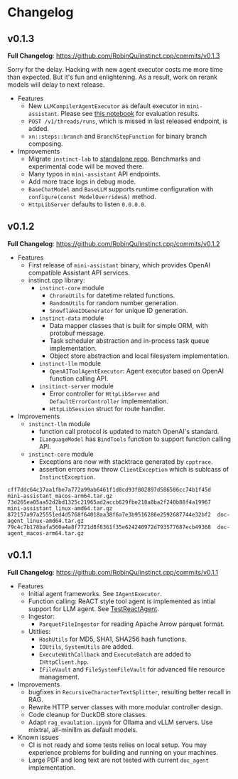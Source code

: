 # Changelog

## v0.1.3

**Full Changelog**: https://github.com/RobinQu/instinct.cpp/commits/v0.1.3

Sorry for the delay. Hacking with new agent executor costs me more time than expected. But it's fun and enlightening. As a result, work on rerank models will delay to next release.

* Features
  * New `LLMCompilerAgentExecutor` as default executor in `mini-assistant`. Please see [this notebook](https://github.com/RobinQu/instinct-notebook) for evaluation results.
  * `POST /v1/threads/runs`, which is missed in last released endpoint, is added.
  * `xn::steps::branch` and `BranchStepFunction` for binary branch composing.
* Improvements
  * Migrate `instinct-lab` to [standalone repo](https://github.com/RobinQu/instinct-notebook/). Benchmarks and experimental code will be moved there.
  * Many typos in `mini-assistant` API endpoints.
  * Add more trace logs in debug mode.
  * `BaseChatModel` and `BaseLLM` supports runtime configuration with `configure(const ModelOverrides&)` method.
  * `HttpLibServer` defaults to listen `0.0.0.0`. 


## v0.1.2

**Full Changelog**: https://github.com/RobinQu/instinct.cpp/commits/v0.1.2


* Features
    * First release of `mini-assistant` binary, which provides OpenAI compatible Assistant API services.
    * instinct.cpp library:
        * `instinct-core` module
            * `ChronoUtils` for datetime related functions.
            * `RandomUtils` for random number generation.
            * `SnowflakeIDGenerator` for unique ID generation.
        * `instinct-data` module
            * Data mapper classes that is built for simple ORM, with protobuf message.
            * Task scheduler abstraction and in-process task queue implementation.
            * Object store abstraction and local filesystem implementation.
        * `instinct-llm` module
            * `OpenAIToolAgentExecutor`: Agent executor based on OpenAI function calling API.
        * `insitinct-server` module
            * Error controller for `HttpLibServer` and `DefaultErrorController` implementation.
            * `HttpLibSession` struct for route handler.
* Improvements
    * `instinct-llm` module
        * function call protocol is updated to match OpenAI's standard.
        * `ILanguageModel` has `BindTools` function to support function calling API.
    * `instinct-core` module
        * Exceptions are now with stacktrace generated by `cpptrace`. 
        * assertion errors now throw `ClientException` which is sublcass of `InstinctException`.


```text
cff7ddc64c37aa1fbe7a772a99ab6461f1d8cd93f802897d586586cc74b1f45d  mini-assistant_macos-arm64.tar.gz
73d265ea05aa52d2bd1325c21965ad2accb629fbe218a8ba2f240b88f4a19967  mini-assistant_linux-amd64.tar.gz
872157a97a25551ed4d5768f64018aa38f6a7e3b9516286e2592687744e32bf2  doc-agent_linux-amd64.tar.gz
79c4c7b178bafa560a4a8f7721d8f8361f35e624240972d793577687ecb49368  doc-agent_macos-arm64.tar.gz
```


## v0.1.1

**Full Changelog**: https://github.com/RobinQu/instinct.cpp/commits/v0.1.1

* Features
  * Initial agent frameworks. See `IAgentExecutor`.
  * Function calling: ReACT style tool agent is implemented as intial support for LLM agent. See [TestReactAgent](https://github.com/RobinQu/instinct.cpp/blob/189224e00077777d0cbafb941f564d233adc8ffd/modules/instinct-agent/test/agent/react/TestReACTAgent.cpp).
  * Ingestor:
    * `ParquetFileIngestor` for reading Apache Arrow parquet format.
  * Utitlies: 
    * `HashUtils` for MD5, SHA1, SHA256 hash functions. 
    * `IOUtils`, `SystemUtils` are added.  
    * `ExecuteWithCallback` and `ExecuteBatch` are added to `IHttpClient.hpp`.
    * `IFileVault` and `FileSystemFileVault` for advanced file resource management.
* Improvements
  * bugfixes in `RecursiveCharacterTextSplitter`, resulting  better recall in RAG.
  * Rewrite HTTP server classes with more modular controller design.
  * Code cleanup for DuckDB store classes.
  * Adapt `rag_evaulation.ipynb` for Ollama and vLLM servers. Use mixtral, all-minillm as default models.
* Known issues
  * CI is not ready and some tests relies on local setup.  You may experience problems for building and running on your machines.
  * Large PDF and long text are not tested with current `doc_agent` implementation.